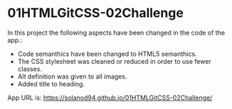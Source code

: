 # 01HTMLGitCSS-02Challenge

In this project the following aspects have been changed in the code of the app.:

<ul>
  <li>Code semanthics have been changed to HTML5 semanthics.</li>
  <li>The CSS stylesheet was cleaned or reduced in order to use fewer classes. </li>
  <li>Alt definition was given to all images.</li>
  <li>Added title to heading.</li>
</ul>

App URL is: https://solanod94.github.io/01HTMLGitCSS-02Challenge/
